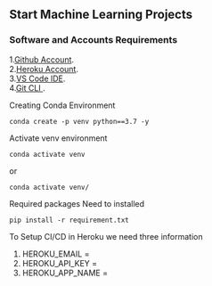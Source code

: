 ## Start Machine Learning Projects

### Software and Accounts Requirements

1.[Github Account](https://github.com/).<br>
2.[Heroku Account](https://id.heroku.com/login).<br>
3.[VS Code IDE](https://code.visualstudio.com/download).<br>
4.[Git CLI ](https://git-scm.com/downloads).<br>


Creating Conda Environment
```
conda create -p venv python==3.7 -y
```

Activate venv environment
```
conda activate venv
```
or
```
conda activate venv/
```

Required packages Need to installed
```
pip install -r requirement.txt
```

To Setup CI/CD in Heroku we need three information 

1. HEROKU_EMAIL = 
2. HEROKU_API_KEY = 
3. HEROKU_APP_NAME = 
